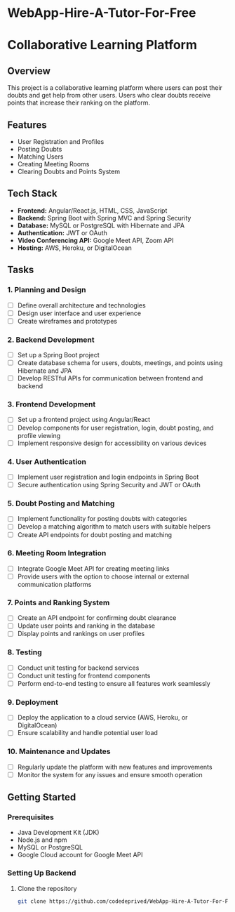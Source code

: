 # WebApp-Hire-A-Tutor-For-Free
# Collaborative Learning Platform

## Overview
This project is a collaborative learning platform where users can post their doubts and get help from other users. Users who clear doubts receive points that increase their ranking on the platform.

## Features
- User Registration and Profiles
- Posting Doubts
- Matching Users
- Creating Meeting Rooms
- Clearing Doubts and Points System

## Tech Stack
- **Frontend:** Angular/React.js, HTML, CSS, JavaScript
- **Backend:** Spring Boot with Spring MVC and Spring Security
- **Database:** MySQL or PostgreSQL with Hibernate and JPA
- **Authentication:** JWT or OAuth
- **Video Conferencing API:** Google Meet API, Zoom API
- **Hosting:** AWS, Heroku, or DigitalOcean

## Tasks

### 1. Planning and Design
- [ ] Define overall architecture and technologies
- [ ] Design user interface and user experience
- [ ] Create wireframes and prototypes

### 2. Backend Development
- [ ] Set up a Spring Boot project
- [ ] Create database schema for users, doubts, meetings, and points using Hibernate and JPA
- [ ] Develop RESTful APIs for communication between frontend and backend

### 3. Frontend Development
- [ ] Set up a frontend project using Angular/React
- [ ] Develop components for user registration, login, doubt posting, and profile viewing
- [ ] Implement responsive design for accessibility on various devices

### 4. User Authentication
- [ ] Implement user registration and login endpoints in Spring Boot
- [ ] Secure authentication using Spring Security and JWT or OAuth

### 5. Doubt Posting and Matching
- [ ] Implement functionality for posting doubts with categories
- [ ] Develop a matching algorithm to match users with suitable helpers
- [ ] Create API endpoints for doubt posting and matching

### 6. Meeting Room Integration
- [ ] Integrate Google Meet API for creating meeting links
- [ ] Provide users with the option to choose internal or external communication platforms

### 7. Points and Ranking System
- [ ] Create an API endpoint for confirming doubt clearance
- [ ] Update user points and ranking in the database
- [ ] Display points and rankings on user profiles

### 8. Testing
- [ ] Conduct unit testing for backend services
- [ ] Conduct unit testing for frontend components
- [ ] Perform end-to-end testing to ensure all features work seamlessly

### 9. Deployment
- [ ] Deploy the application to a cloud service (AWS, Heroku, or DigitalOcean)
- [ ] Ensure scalability and handle potential user load

### 10. Maintenance and Updates
- [ ] Regularly update the platform with new features and improvements
- [ ] Monitor the system for any issues and ensure smooth operation

## Getting Started

### Prerequisites
- Java Development Kit (JDK)
- Node.js and npm
- MySQL or PostgreSQL
- Google Cloud account for Google Meet API

### Setting Up Backend
1. Clone the repository
   ```bash
   git clone https://github.com/codedeprived/WebApp-Hire-A-Tutor-For-Free.git
